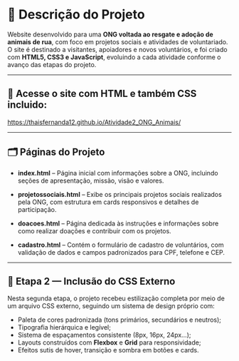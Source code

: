 # 🐾 Descrição do Projeto

Website desenvolvido para uma **ONG voltada ao resgate e adoção de animais de rua**, com foco em projetos sociais e atividades de voluntariado.  
O site é destinado a visitantes, apoiadores e novos voluntários, e foi criado com **HTML5, CSS3 e JavaScript**, evoluindo a cada atividade conforme o avanço das etapas do projeto.

---

## 🚀 Acesse o site com HTML e também CSS incluido:

https://thaisfernanda12.github.io/Atividade2_ONG_Animais/

---



## 🗂️ Páginas do Projeto

- **index.html** – Página inicial com informações sobre a ONG, incluindo seções de apresentação, missão, visão e valores.

- **projetossociais.html** – Exibe os principais projetos sociais realizados pela ONG, com estrutura em cards responsivos e detalhes de participação.

- **doacoes.html** – Página dedicada às instruções e informações sobre como realizar doações e contribuir com os projetos.

- **cadastro.html** – Contém o formulário de cadastro de voluntários, com validação de dados e campos padronizados para CPF, telefone e CEP.

---

## 🧩 Etapa 2 — Inclusão do CSS Externo

Nesta segunda etapa, o projeto recebeu estilização completa por meio de um arquivo CSS externo, seguindo um sistema de design próprio com:

- Paleta de cores padronizada (tons primários, secundários e neutros);
- Tipografia hierárquica e legível;
- Sistema de espaçamentos consistente (8px, 16px, 24px...);
- Layouts construídos com **Flexbox** e **Grid** para responsividade;
- Efeitos sutis de hover, transição e sombra em botões e cards.




